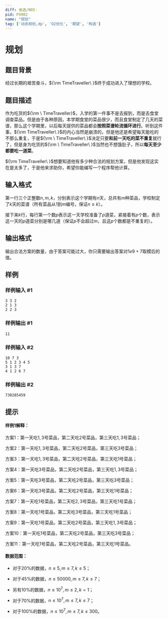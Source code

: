 ```yaml
---
diff: 省选/NOI-
pid: P4982
name: "规划"
tag: ['动态规划,dp', 'O2优化', '期望', '构造']
---
```

# 规划
## 题目背景

经过长期的艰苦奋斗，${\rm TimeTraveller\ }$终于成功进入了理想的学校。
## 题目描述

作为吃货的${\rm \ TimeTraveller}$，入学的第一件事不是去报到，而是去食堂调查菜品。但是由于各种原因，本学期食堂的菜品很少，而且食堂制定了几天的菜谱，那么这个学期里，以后每天提供的菜品都会**按照菜谱轮流循环进行**。听到这件事，${\rm TimeTraveller\ }$的内心当然是崩溃的，但是他还是希望每天能吃的不那么重复，于是${\rm \  TimeTraveller\ }$决定只要**和前一天吃的菜不重复**就行了，但是身为吃货的${\rm \ TimeTraveller\ }$当然也不想饿肚子，所以**每天至少都要吃一道菜**。

${\rm TimeTraveller\ }$想要知道他有多少种合法的规划方案，但是他发现这实在是太多了，于是他来求助你，希望你能编写一个程序帮他计算。

## 输入格式

第一行三个正整数$n,m,k$，分别表示这个学期有$n$天，总共有$m$种菜品，学校制定了$k$天的菜谱（所有菜品从$1$到$m$编号，保证$n ≥ k$）。

接下来$k$行，每行第一个数$p$表示这一天学校准备了$p$道菜，紧接着有$p$个数，表示这一天的$p$道菜分别是哪几道（保证$p$不会超过$m$，且这$p$个数都是不重复的）。

## 输出格式

输出合法方案的数量，由于答案可能过大，你只需要输出答案对$1e9+7$取模后的值。
## 样例

### 样例输入 #1
```
3 3 2
2 1 3
2 2 3

```
### 样例输出 #1
```
11
```
### 样例输入 #2
```
10 7 3
5 1 2 3 4 5
3 1 3 7
4 1 2 6 7

```
### 样例输出 #2
```
730285459
```
## 提示

#### 样例$1$解释：

方案$1$：第一天吃$1,3$号菜品，第二天吃$2$号菜品，第三天吃$1,3$号菜品；

方案$2$：第一天吃$1,3$号菜品，第二天吃$2$号菜品，第三天吃$3$号菜品；

方案$3$：第一天吃$1,3$号菜品，第二天吃$2$号菜品，第三天吃$1$号菜品；

方案$4$：第一天吃$3$号菜品，第二天吃$2$号菜品，第三天吃$1,3$号菜品；

方案$5$：第一天吃$3$号菜品，第二天吃$2$号菜品，第三天吃$3$号菜品；

方案$6$：第一天吃$3$号菜品，第二天吃$2$号菜品，第三天吃$1$号菜品；

方案$7$：第一天吃$1$号菜品，第二天吃$2,3$号菜品，第三天吃$1$号菜品；

方案$8$：第一天吃$1$号菜品，第二天吃$3$号菜品，第三天吃$1$号菜品；

方案$9$：第一天吃$1$号菜品，第二天吃$2$号菜品，第三天吃$1,3$号菜品；

方案$10$：第一天吃$1$号菜品，第二天吃$2$号菜品，第三天吃$3$号菜品；

方案$11$：第一天吃$1$号菜品，第二天吃$2$号菜品，第三天吃$1$号菜品。

#### 数据范围：

- 对于$20\%$的数据，$n≤ 5,m≤ 7,k≤ 5$；

- 对于$45\%$的数据，$n≤ 50000,m≤ 7,k≤ 7$；

- 另有$10\%$的数据，$n≤ 10^7,m≤ 2,k= 1$；

- 对于$70\%$的数据，$n≤ 10^7,m≤ 7,k≤ 7$；

- 对于$100\%$的数据，$n≤ 10^7,m≤ 7,k≤ 300$。

